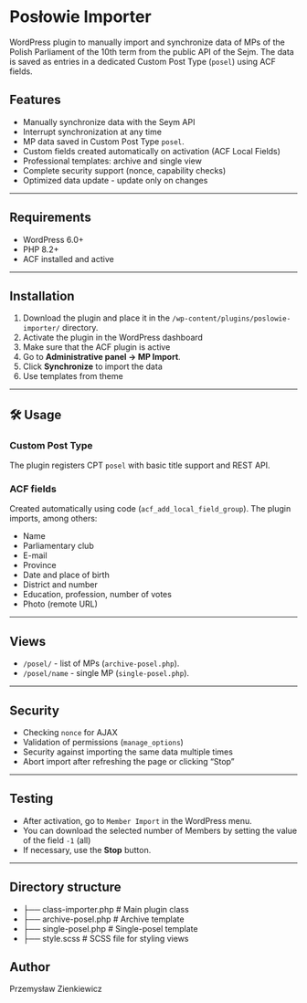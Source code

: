 # Posłowie Importer

WordPress plugin to manually import and synchronize data of MPs of the Polish Parliament of the 10th term from the public API of the Sejm. The data is saved as entries in a dedicated Custom Post Type (`posel`) using ACF fields.

## Features

- Manually synchronize data with the Seym API
- Interrupt synchronization at any time
- MP data saved in Custom Post Type `posel`.
- Custom fields created automatically on activation (ACF Local Fields)
- Professional templates: archive and single view
- Complete security support (nonce, capability checks)
- Optimized data update - update only on changes

---

## Requirements

- WordPress 6.0+
- PHP 8.2+
- ACF installed and active

---

## Installation

1. Download the plugin and place it in the `/wp-content/plugins/poslowie-importer/` directory.
2. Activate the plugin in the WordPress dashboard
3. Make sure that the ACF plugin is active
4. Go to **Administrative panel → MP Import**.
5. Click **Synchronize** to import the data
6. Use templates from theme

---

## 🛠 Usage

### Custom Post Type

The plugin registers CPT `posel` with basic title support and REST API.

### ACF fields

Created automatically using code (`acf_add_local_field_group`). The plugin imports, among others:

- Name
- Parliamentary club
- E-mail
- Province
- Date and place of birth
- District and number
- Education, profession, number of votes
- Photo (remote URL)

---

## Views

- `/posel/` - list of MPs (`archive-posel.php`).
- `/posel/name` - single MP (`single-posel.php`).

---

## Security

- Checking `nonce` for AJAX
- Validation of permissions (`manage_options`)
- Security against importing the same data multiple times
- Abort import after refreshing the page or clicking “Stop”

---

## Testing

- After activation, go to `Member Import` in the WordPress menu.
- You can download the selected number of Members by setting the value of the field `-1` (all)
- If necessary, use the **Stop** button.

---

## Directory structure

- ├── class-importer.php # Main plugin class
- ├── archive-posel.php # Archive template
- ├── single-posel.php # Single-posel template
- ├── style.scss # SCSS file for styling views

##  Author

Przemysław Zienkiewicz
